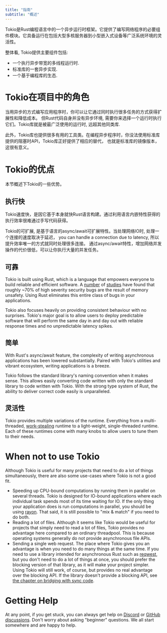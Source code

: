 ```yaml
---
title: "指南"
subtitle: "概述"
---
```


Tokio是Rust编程语言中的一个异步运行时框架。它提供了编写网络程序的必要组件模块。它具备运行在包括大型多核服务器到小型嵌入式设备等广泛系统环境的灵活性。 

整体看, Tokio提供主要组件包括:

 - 一个执行异步带宽的多线程运行时.
 - 标准库的一套异步实现.
 - 一个基于编程库的生态.

# Tokio在项目中的角色

当用异步的方式编写应用程序时，你可以让它通过同时执行很多任务的方式获得扩展性和降低成本。
但Rust代码自身并没有异步环境, 需要你来选择一个运行时执行它们。Tokio库就是被最广泛使用的运行时,
远超其他同类库.

此外，Tokio库也提供很多有用的工具类。在编程异步程序时，你没法使用标准库提供的阻塞时API，Tokio库正好提供了相应的替代，
也就是标准库的镜像版本，这很有意义。

# Tokio的优点

本节概述下Tokio的一些优势。

## 执行快

Tokio速度快，是因它基于本身就快Rust语言构建。通过利用语言内嵌特性获得的执行效率很难通过手写代码获得。

Tokio的可扩展, 是基于语言的async/await可扩展特性。当处理网络IO时, 处理一个连接的速度取决于延迟，
you can handle a connection due to latency, 所以提升效率唯一的方式就同时处理很多连接。
通过async/await特性，增加网络并发操作的代价很低，可以让你执行大量的并发任务。

## 可靠

Tokio is built using Rust, which is a language that empowers everyone
to build reliable and efficient software. A [number][microsoft] of
[studies][chrome] have found that roughly ~70% of high severity security bugs
are the result of memory unsafety. Using Rust eliminates this entire class of
bugs in your applications.

Tokio also focuses heavily on providing consistent behaviour with no surprises.
Tokio's major goal is to allow users to deploy predictable software that will
perform the same day in and day out with reliable response times and no
unpredictable latency spikes.

[microsoft]: https://www.zdnet.com/article/microsoft-70-percent-of-all-security-bugs-are-memory-safety-issues/
[chrome]: https://www.chromium.org/Home/chromium-security/memory-safety

## 简单

With Rust's async/await feature, the complexity of writing asynchronous
applications has been lowered substantially. Paired with Tokio's utilities and
vibrant ecosystem, writing applications is a breeze.

Tokio follows the standard library's naming convention when it makes sense. This
allows easily converting code written with only the standard library to code
written with Tokio. With the strong type system of Rust, the ability to deliver
correct code easily is unparalleled.

## 灵活性

Tokio provides multiple variations of the runtime. Everything from a
multi-threaded, [work-stealing] runtime to a light-weight, single-threaded
runtime. Each of these runtimes come with many knobs to allow users to tune them
to their needs.

[work-stealing]: https://en.wikipedia.org/wiki/Work_stealing

# When not to use Tokio

Although Tokio is useful for many projects that need to do a lot of things
simultaneously, there are also some use-cases where Tokio is not a good fit.

 - Speeding up CPU-bound computations by running them in parallel on several
   threads. Tokio is designed for IO-bound applications where each individual
   task spends most of its time waiting for IO. If the only thing your
   application does is run computations in parallel, you should be using
   [rayon]. That said, it is still possible to "mix & match"
   if you need to do both.
 - Reading a lot of files. Although it seems like Tokio would be useful for
   projects that simply need to read a lot of files, Tokio provides no advantage
   here compared to an ordinary threadpool. This is because operating systems
   generally do not provide asynchronous file APIs.
 - Sending a single web request. The place where Tokio gives you an advantage is
   when you need to do many things at the same time. If you need to use a
   library intended for asynchronous Rust such as [reqwest], but you don't need
   to do a lot of things at once, you should prefer the blocking version of that
   library, as it will make your project simpler. Using Tokio will still work,
   of course, but provides no real advantage over the blocking API. If the
   library doesn't provide a blocking API, see [the chapter on
   bridging with sync code][bridging].

[rayon]: https://docs.rs/rayon/
[reqwest]: https://docs.rs/reqwest/
[bridging]: /tokio/topics/bridging

# Getting Help

At any point, if you get stuck, you can always get help on [Discord] or [GitHub
discussions][disc]. Don't worry about asking "beginner" questions. We all start
somewhere and are happy to help.

[discord]: https://discord.gg/tokio
[disc]: https://github.com/tokio-rs/tokio/discussions

